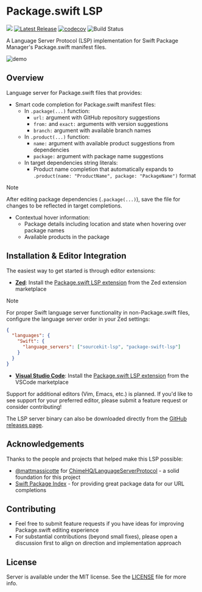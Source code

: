 # Package.swift LSP

![](https://img.shields.io/badge/Platform-macOS-6464aa)
[![Latest Release](https://img.shields.io/github/release/kattouf/package-swift-lsp.svg)](https://github.com/kattouf/package-swift-lsp/releases/latest)
[![codecov](https://codecov.io/gh/kattouf/package-swift-lsp/graph/badge.svg?token=ZV3UW5KJ6U)](https://codecov.io/gh/kattouf/package-swift-lsp)
![Build Status](https://github.com/kattouf/package-swift-lsp/actions/workflows/checks.yml/badge.svg?branch=main)

A Language Server Protocol (LSP) implementation for Swift Package Manager's Package.swift manifest files.

![demo](https://github.com/user-attachments/assets/4caa7126-a2d7-45dd-b663-2d3f31817f74)

## Overview

Language server for Package.swift files that provides:

- Smart code completion for Package.swift manifest files:
  - In `.package(...)` function:
    - `url:` argument with GitHub repository suggestions
    - `from:` and `exact:` arguments with version suggestions
    - `branch:` argument with available branch names
  - In `.product(...)` function:
    - `name:` argument with available product suggestions from dependencies
    - `package:` argument with package name suggestions
  - In target dependencies string literals:
    - Product name completion that automatically expands to `.product(name: "ProductName", package: "PackageName")` format
> [!NOTE]
> After editing package dependencies (`.package(...)`), save the file for changes to be reflected in target completions.

- Contextual hover information:
  - Package details including location and state when hovering over package names
  - Available products in the package

## Installation & Editor Integration

The easiest way to get started is through editor extensions:

- **[Zed](https://zed.dev/)**: Install the [Package.swift LSP extension](https://github.com/kattouf/package-swift-lsp-zed) from the Zed extension marketplace
> [!NOTE]
> For proper Swift language server functionality in non-Package.swift files, configure the language server order in your Zed settings:
> ```json
> {
>   "languages": {
>     "Swift": {
>       "language_servers": ["sourcekit-lsp", "package-swift-lsp"]
>     }
>   }
> }
> ```
- **[Visual Studio Code](https://code.visualstudio.com/)**: Install the [Package.swift LSP extension](https://github.com/kattouf/package-swift-lsp-vscode) from the VSCode marketplace

Support for additional editors (Vim, Emacs, etc.) is planned. If you'd like to see support for your preferred editor, please submit a feature request or consider contributing!

The LSP server binary can also be downloaded directly from the [GitHub releases page](https://github.com/kattouf/package-swift-lsp/releases/latest).

## Acknowledgements

Thanks to the people and projects that helped make this LSP possible:

- [@mattmassicotte](https://github.com/mattmassicotte) for [ChimeHQ/LanguageServerProtocol](https://github.com/ChimeHQ/LanguageServerProtocol) - a solid foundation for this project
- [Swift Package Index](https://swiftpackageindex.com/) - for providing great package data for our URL completions

## Contributing

- Feel free to submit feature requests if you have ideas for improving Package.swift editing experience
- For substantial contributions (beyond small fixes), please open a discussion first to align on direction and implementation approach

## License

Server is available under the MIT license. See the [LICENSE](LICENSE) file for more info.
